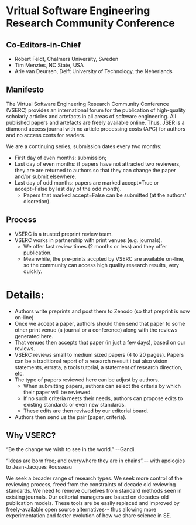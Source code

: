 # Vritual  Software Engineering Research Community Conference

## Co-Editors-in-Chief

- Robert Feldt, Chalmers University, Sweden
- Tim Menzies, NC State, USA
- Arie van Deursen, Delft University of Technology, the Neherlands

## Manifesto

The Virtual Software Engineering Research Community Conference
(VSERC) provides an international forum for the publication of high-quality scholarly articles and artefacts in all areas of software engineering. All published papers and artefacts are freely available online. Thus, JSER is a diamond access journal with no article processing costs (APC) for authors and no access costs for readers.

We are a continuing series, submission dates every two months:

- First day of even months: submission;
- Last day of even months:
if papers have not attracted two reviewers,
they are
are returned to authors so that they can change the paper and/or
submit elsewhere.
- Last day of odd months:
papers are marked accept=True or accept=False
by last day of the odd month). 
  -  Papers that marked
accept=False can be submitted (at the authors' discretion).

## Process

- VSERC is a trusted preprint review team.
- VSERC works in partnership  with print venues (e.g. journals).
  - We offer fast review times (2 months or less)
    and they offer publication.
  - Meanwhile, the pre-prints accpted  by VSERC are available
    on-line, so the community can access high quality research
    results, very quickly.

# Details:

- Authors write preprints and post them to Zenodo (so that
  preprint is now on-line)
- Once we accept a paper, authors should then send  that
  paper to some other print venue (a journal or a conference) 
  along with the reviews generated here.
- That venues then accepts that paper (in just a few days),
  based  on our reviews.
- VSERC reviews small to medium sized papers (4 to 20 pages).
  Papers can be a traditional report of a research reesult i
  but also vision statements, errrata, a tools tutorial,
  a statement of research direction, etc.
- The type of papers reviewed here can be adjust by authors.
  - When submitting papers, authors can select the criteria by
  which their paper will be reviewed.
  - If no such criteria meets their needs, authors can propose
    edits to existing standards or even new standards. 
  - These
    edits are then reviwed by our editorial board.
- Authors then send us the pair (paper, criteria). 

## Why VSERC?

“Be the change we wish to see in the world.” --Gandi.

“Ideas are born free; and everywhere they are  in chains”.-- with
apologies to Jean-Jacques Rousseau


We seek a broader range of research types.
We seek more control of the reviewing process,
freed from the constraints of decade old reviewing standards.
We need to remove ourselves from standard methods seen in
existing journals.  Our editorial managers  are based on decades-old
publication models. These tools are be easily replaced and improved
by freely-available open source
alternatives--
thus allowing
more experimentation and faster evolution of how we share science
in SE.


